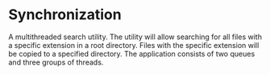 # Synchronization
A multithreaded search utility.
The utility will allow searching for all files with a specific extension in a root directory.
Files with the specific extension will be copied to a specified directory.
The application consists of two queues and three groups of threads.
